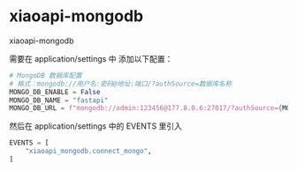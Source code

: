 # xiaoapi-mongodb
xiaoapi-mongodb

需要在 application/settings 中 添加以下配置：
```python
# MongoDB 数据库配置
# 格式：mongodb://用户名:密码@地址:端口/?authSource=数据库名称
MONGO_DB_ENABLE = False
MONGO_DB_NAME = "fastapi"
MONGO_DB_URL = f"mongodb://admin:123456@177.8.0.6:27017/?authSource={MONGO_DB_NAME}"
```

然后在 application/settings 中的 EVENTS 里引入 
```python
EVENTS = [
    "xiaoapi_mongodb.connect_mongo",
]
```